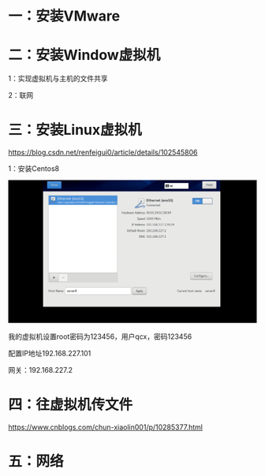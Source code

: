 # 一：安装VMware





# 二：安装Window虚拟机

1：实现虚拟机与主机的文件共享

2：联网



# 三：安装Linux虚拟机

https://blog.csdn.net/renfeigui0/article/details/102545806

1：安装Centos8

![image-20210115161530025](media/image-20210115161530025.png)

我的虚拟机设置root密码为123456，用户qcx，密码123456

配置IP地址192.168.227.101

网关：192.168.227.2





# 四：往虚拟机传文件

https://www.cnblogs.com/chun-xiaolin001/p/10285377.html



# 五：网络

